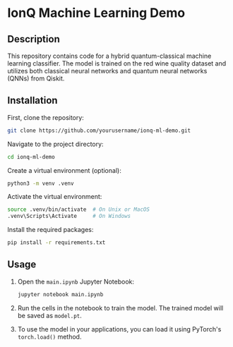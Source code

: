 # IonQ Machine Learning Demo

## Description

This repository contains code for a hybrid quantum-classical machine learning classifier. The model is trained on the red wine quality dataset and utilizes both classical neural networks and quantum neural networks (QNNs) from Qiskit.

## Installation

First, clone the repository:

```bash
git clone https://github.com/yourusername/ionq-ml-demo.git
```

Navigate to the project directory:

```bash
cd ionq-ml-demo
```

Create a virtual environment (optional):

```bash
python3 -m venv .venv
```

Activate the virtual environment:

```bash
source .venv/bin/activate  # On Unix or MacOS
.venv\Scripts\Activate     # On Windows
```

Install the required packages:

```bash
pip install -r requirements.txt
```

## Usage

1. Open the `main.ipynb` Jupyter Notebook:

   ```bash
   jupyter notebook main.ipynb
   ```

2. Run the cells in the notebook to train the model. The trained model will be saved as `model.pt`.

3. To use the model in your applications, you can load it using PyTorch's `torch.load()` method.
